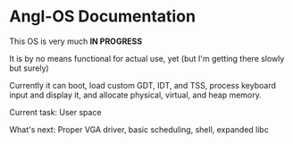 # Angl-OS Documentation

This OS is very much **IN PROGRESS**

It is by no means functional for actual use, yet (but I'm getting there slowly but surely)

Currently it can boot, load custom GDT, IDT, and TSS, process keyboard input and display it, and allocate physical, virtual, and heap memory.

Current task: User space

What's next: Proper VGA driver, basic scheduling, shell, expanded libc
